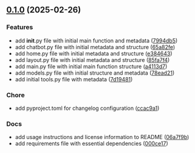 <!-- insertion marker -->
<a name="0.1.0"></a>

## [0.1.0](https://github.com///compare/87659d3f84c493e38a5647edcaeea6deaecdb131...0.1.0) (2025-02-26)

### Features

- add __init__.py file with initial main function and metadata ([7994db5](https://github.com///commit/7994db51c68084c865062e305e302726fb1c8fb4))
- add chatbot.py file with initial metadata and structure ([65a82fe](https://github.com///commit/65a82fe688ecd0699c0b3be2a516991f68e77585))
- add home.py file with initial metadata and structure ([e384643](https://github.com///commit/e384643e395a7f66e955a67024f13fbf84b5f019))
- add layout.py file with initial metadata and structure ([85fa7f4](https://github.com///commit/85fa7f490375f7f3c9899cff50e26fdef77a892a))
- add main.py file with initial main function structure ([a4113d7](https://github.com///commit/a4113d74fd697845bc59a3a7b595bdec946eeb08))
- add models.py file with initial structure and metadata ([78ead21](https://github.com///commit/78ead21d3b6ebdd3f74e9d6bb705b693acb5b677))
- add initial tools.py file with metadata ([7d19481](https://github.com///commit/7d194814ffb4c6a8f0275e9420b2ae4baf780618))

### Chore

- add pyproject.toml for changelog configuration ([ccac9a1](https://github.com///commit/ccac9a17820383956916c665ca6e2d3e4ce3a1cd))

### Docs

- add usage instructions and license information to README ([06a7f9b](https://github.com///commit/06a7f9b07697d4e480a37727d8e080368bb941cc))
- add requirements file with essential dependencies ([000ce17](https://github.com///commit/000ce17c1dac652b106e3ea90fbecbee632c1fa4))

